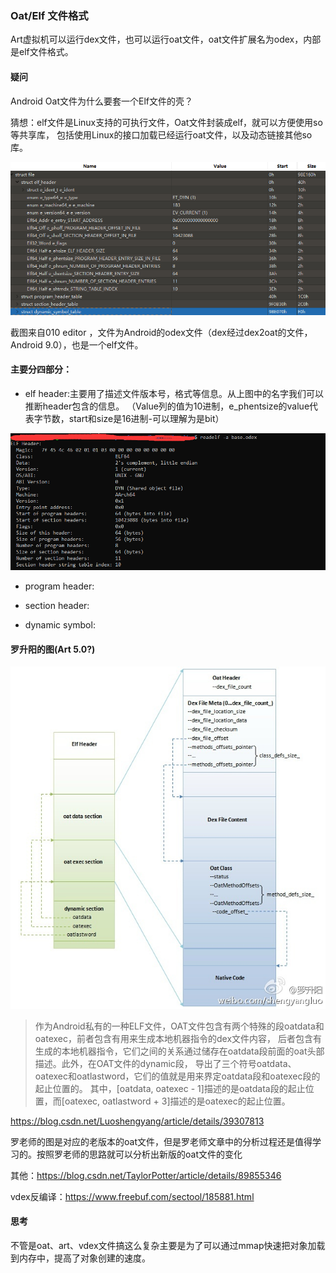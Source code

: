 ### Oat/Elf 文件格式

Art虚拟机可以运行dex文件，也可以运行oat文件，oat文件扩展名为odex，内部是elf文件格式。

#### 疑问

Android Oat文件为什么要套一个Elf文件的壳？

猜想：elf文件是Linux支持的可执行文件，Oat文件封装成elf，就可以方便使用so等共享库，
包括使用Linux的接口加载已经运行oat文件，以及动态链接其他so库。

![elf1](img/elf-all.png)

截图来自010 editor ，文件为Android的odex文件（dex经过dex2oat的文件，Android 9.0），也是一个elf文件。

#### 主要分四部分：

- elf header:主要用了描述文件版本号，格式等信息。从上图中的名字我们可以推断header包含的信息。
（Value列的值为10进制，e_phentsize的value代表字节数，start和size是16进制-可以理解为是bit）

![elf2](img/elf-header.png)

- program header:

- section header:

- dynamic symbol:

#### 罗升阳的图(Art 5.0?)

![luoshengyang](img/oat-luoshengyang.png)


>作为Android私有的一种ELF文件，OAT文件包含有两个特殊的段oatdata和oatexec，前者包含有用来生成本地机器指令的dex文件内容，
后者包含有生成的本地机器指令，它们之间的关系通过储存在oatdata段前面的oat头部描述。此外，在OAT文件的dynamic段，
导出了三个符号oatdata、oatexec和oatlastword，它们的值就是用来界定oatdata段和oatexec段的起止位置的。
其中，[oatdata, oatexec - 1]描述的是oatdata段的起止位置，而[oatexec, oatlastword + 3]描述的是oatexec的起止位置。

https://blog.csdn.net/Luoshengyang/article/details/39307813

罗老师的图是对应的老版本的oat文件，但是罗老师文章中的分析过程还是值得学习的。按照罗老师的思路就可以分析出新版的oat文件的变化

其他：https://blog.csdn.net/TaylorPotter/article/details/89855346

vdex反编译：https://www.freebuf.com/sectool/185881.html

#### 思考
不管是oat、art、vdex文件搞这么复杂主要是为了可以通过mmap快速把对象加载到内存中，提高了对象创建的速度。